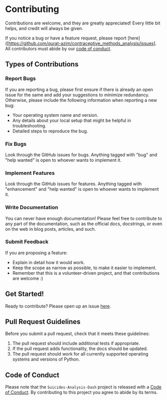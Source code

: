 # Contributing

Contributions are welcome, and they are greatly appreciated! Every little bit
helps, and credit will always be given.

If you notice a bug or have a feature request, please report [here]([https://github.com/qurat-azim/contraceptive_methods_analysis/issues]. All contributors must abide by our [code of conduct](https://github.com/qurat-azim/contraceptive_methods_analysis/blob/main/CODE_OF_CONDUCT.md).

## Types of Contributions

### Report Bugs

If you are reporting a bug, please first ensure if there is already an open issue for the same and add your suggestions to minimize redundancy. Otherwise, please include the following information when reporting a new bug:

* Your operating system name and version.
* Any details about your local setup that might be helpful in troubleshooting.
* Detailed steps to reproduce the bug.

### Fix Bugs

Look through the GitHub issues for bugs. Anything tagged with "bug" and "help
wanted" is open to whoever wants to implement it.

### Implement Features

Look through the GitHub issues for features. Anything tagged with "enhancement"
and "help wanted" is open to whoever wants to implement it.

### Write Documentation

You can never have enough documentation! Please feel free to contribute to any
part of the documentation, such as the official docs, docstrings, or even
on the web in blog posts, articles, and such.

### Submit Feedback

If you are proposing a feature:

* Explain in detail how it would work.
* Keep the scope as narrow as possible, to make it easier to implement.
* Remember that this is a volunteer-driven project, and that contributions
  are welcome :)

## Get Started!

Ready to contribute? Please open up an issue [here](https://github.com/qurat-azim/contraceptive_methods_analysis/issues).

## Pull Request Guidelines

Before you submit a pull request, check that it meets these guidelines:

1. The pull request should include additional tests if appropriate.
2. If the pull request adds functionality, the docs should be updated.
3. The pull request should work for all currently supported operating systems and versions of Python.

## Code of Conduct

Please note that the `Suicides-Analysis-Dash` project is released with a
[Code of Conduct](https://github.com/qurat-azim/Suicides-Analysis-Dash/blob/main/CODE_OF_CONDUCT.md). By contributing to this project you agree to abide by its terms.
